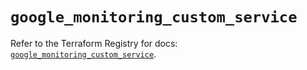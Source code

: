 # `google_monitoring_custom_service`

Refer to the Terraform Registry for docs: [`google_monitoring_custom_service`](https://registry.terraform.io/providers/hashicorp/google/5.45.2/docs/resources/monitoring_custom_service).
